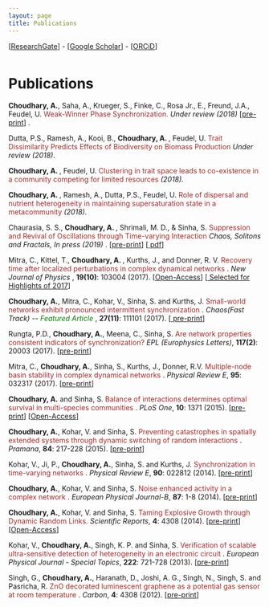 ```yaml
---
layout: page
title: Publications
---
```


<div class="bounder">

[<a href="https://www.researchgate.net/profile/Anshul_Choudhary" title="RG">ResearchGate</a>] - [<a href="https://scholar.google.de/citations?user=Tybi34wAAAAJ&hl=en&oi=ao" title="Google Scholar homepage">Google Scholar</a>] - [<a href="http://orcid.org/0000-0001-6651-5224" title="Unique Researcher Identifier">ORCiD</a>]

</div>
<h1 style="padding-top:10px;">Publications</h1>

<p class="hangingindent">
<b>Choudhary, A.</b>, Saha, A., Krueger, S., Finke, C., Rosa Jr., E., Freund, J.A.,
Feudel, U.<font color="brown"> Weak-Winner Phase Synchronization. </font> <em> Under review (2018) </em>[<a href="https://arxiv.org/abs/1812.02642">pre-print</a>] .

<p class="hangingindent"> Dutta, P.S., Ramesh, A., Kooi, B., <b> Choudhary, A. </b>, Feudel, U.<font color="brown"> Trait Dissimilarity
Predicts Effects of Biodiversity on Biomass Production </font> <em>Under review (2018)</em>.

<p class="hangingindent"> <b> Choudhary, A. </b>, Feudel, U.<font
color="brown">  Clustering in trait space leads to co-existence in a community competing for limited resources </font> <em> (2018).</em>

<p class="hangingindent"> <b> Choudhary, A. </b>, Ramesh, A., Dutta, P.S., Feudel, U.<font
color="brown"> Role of dispersal and nutrient heterogeneity in maintaining
supersaturation state in a metacommunity </font> <em> (2018). </em>

<p class="hangingindent"> Chaurasia, S. S., <b> Choudhary, A. </b>, Shrimali, M. D., & Sinha, S.<font color="brown"> Suppression 
and Revival of Oscillations through Time-varying Interaction </font> <em> Chaos, Solitons and Fractals, In press (2019) </em>. [<a href="https://arxiv.org/abs/1701.07314v1">pre-print</a>] [<a href="https://www.sciencedirect.com/science/article/pii/S0960077918306453?dgcid=author"> pdf</a>]

<p class="hangingindent"> Mitra, C., Kittel, T., <b> Choudhary, A. </b> , Kurths, J., and Donner, R. V.<font color="brown"> Recovery
time after localized perturbations in complex dynamical networks </font>. <em> New Journal
of Physics </em>, <b> 19(10)</b>: 103004 (2017). [<a href="http://iopscience.iop.org/article/10.1088/1367-2630/aa7fab/meta">Open-Access</a>] [<a href="http://iopscience.iop.org/journal/1367-2630/page/Highlights-of-2017"> Selected for Highlights of 2017</a>]

<p class="hangingindent"> <b>Choudhary, A.</b>, Mitra, C., Kohar, V., Sinha, S. and Kurths, J.<font color="brown"> Small-world
networks exhibit pronounced intermittent synchronization </font>. <em> Chaos(Fast Track) -- <font color="green"> Featured Article </font> </em>, <b>27(11)</b>: 111101 (2017). [<a href="https://anshu957.github.io/docs/Choudhary_Chaos_2017.pdf">
pre-print</a>]

<p class="hangingindent"> Rungta, P.D., <b>Choudhary, A.</b>, Meena, C., Sinha, S.<font color="brown"> Are network properties
consistent indicators of synchronization? </font> <em>EPL (Europhysics Letters)</em>, <b>117(2)</b>: 20003 (2017). 
[<a href="https://anshu957.github.io/docs/epl_preprint.pdf">pre-print</a>]

<p class="hangingindent"> Mitra, C., <b>Choudhary, A.</b>, Sinha, S., Kurths, J., Donner, R.V.<font color="brown">  Multiple-node
basin stability in complex dynamical networks </font>. <em>Physical Review E</em>, <b>95</b>: 032317 (2017). 
[<a href="https://anshu957.github.io/docs/multinodeBS_PRE.pdf">pre-print</a>]

<p class="hangingindent"> <b>Choudhary, A.</b> and Sinha, S.<font color="brown"> Balance of interactions determines optimal
survival in multi-species communities </font>. <em>PLoS One</em>, <b>10</b>: 1371 (2015).
[<a href="https://anshu957.github.io/docs/plos_preprint.pdf">pre-print</a>]
[<a href="https://journals.plos.org/plosone/article?id=10.1371/journal.pone.0145278">Open-Access</a>]

<p class="hangingindent">  <b>Choudhary, A.</b>, Kohar, V. and Sinha, S.<font color="brown"> Preventing catastrophes in spatially
extended systems through dynamic switching of random interactions </font>. <em>Pramana</em>, <b>84</b>: 217-228 (2015).
[<a href="https://anshu957.github.io/docs/Choudhary_Pramana_2015.pdf">pre-print</a>]

<p class="hangingindent"> Kohar, V., Ji, P., <b>Choudhary, A.</b>, Sinha, S. and Kurths, J.<font color="brown"> Synchronization
in time-varying networks </font>. <em>Physical Review E</em>, <b>90</b>: 022812 (2014).
[<a href="https://anshu957.github.io/docs/Kohar_PhysRevE_2014.pdf">pre-print</a>]

<p class="hangingindent"> <b>Choudhary, A.</b>, Kohar, V. and Sinha, S.<font color="brown"> Noise enhanced activity in a complex
network </font>. <em>European Physical Journal-B</em>, <b>87</b>: 1-8 (2014).
[<a href="https://anshu957.github.io/docs/Choudhary_EPJB_2014.pdf">pre-print</a>]

<p class="hangingindent"> <b>Choudhary, A.</b>, Kohar, V. and Sinha, S. <font color="brown">Taming Explosive Growth through
Dynamic Random Links.</font> <em>Scientific Reports</em>, <b>4</b>: 4308 (2014).
[<a href="https://anshu957.github.io/docs/Choudhary_SciReports_2014.pdf">pre-print</a>]
[<a href="https://www.ncbi.nlm.nih.gov/pmc/articles/PMC3945482/">Open-Access</a>]

<p class="hangingindent"> Kohar, V., <b>Choudhary, A.</b>, Singh, K. P. and Sinha, S.<font color="brown"> Verification of
scalable ultra-sensitive detection of heterogeneity in an electronic circuit </font>. <em>European Physical Journal - Special Topics</em>, <b>222</b>: 721-728 (2013).
[<a href="https://anshu957.github.io/docs/Kohar_EPJST_2013.pdf">pre-print</a>]

<p class="hangingindent"> Singh, G., <b>Choudhary, A.</b>, Haranath, D., Joshi, A. G., Singh, N., Singh, S. and
Pasricha, R.<font color="brown"> ZnO decorated luminescent graphene as a potential gas sensor at
room temperature </font>. <em>Carbon</em>, <b>4</b>: 4308 (2012).
[<a href="https://anshu957.github.io/docs/Choudhary_Carbon_2012.pdf">pre-print</a>]
